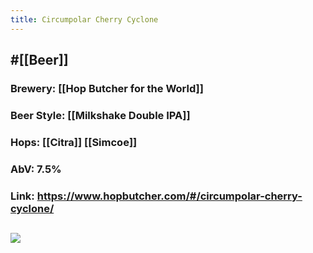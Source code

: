 ```yaml
---
title: Circumpolar Cherry Cyclone
---
```


## #[[Beer]]
### Brewery: [[Hop Butcher for the World]]

### Beer Style: [[Milkshake Double IPA]]

### Hops: [[Citra]] [[Simcoe]]

### AbV: 7.5%

### Link: https://www.hopbutcher.com/#/circumpolar-cherry-cyclone/

## ![](https://images.squarespace-cdn.com/content/v1/56898fcb05f8e23aa28e30e5/1589214479454-X6U40HMEBN15KF6JDPJX/ke17ZwdGBToddI8pDm48kJCx6_esuyDTRQZWqMulV7lZw-zPPgdn4jUwVcJE1ZvWQUxwkmyExglNqGp0IvTJZamWLI2zvYWH8K3-s_4yszcp2ryTI0HqTOaaUohrI8PI9aJcEy8mXiobrbaMTvn5u7Nw8mMeWiAuY7wJiuhgMccKMshLAGzx4R3EDFOm1kBS/Circumpolar-Cherry-Cyclone-Square-Artwork.jpg?format=1500w)
